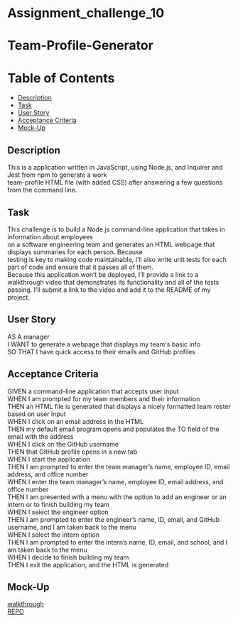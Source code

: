 # Assignment_challenge_10
<h1> Team-Profile-Generator</h1>
<h1>Table of Contents</h1>
<ul>
<li><a href="#">Description</a></li>
<li><a href="#">Task</a></li>
<li><a href="#">User Story</a></li>
<li><a href="#">Acceptance Criteria</a></li>
<li><a href="#">Mock-Up</a></li>
</ul>
<h2> Description</h2>
<p> This is a application written in JavaScript, using Node.js, and Inquirer and Jest from npm to generate a work <br>team-profile HTML file (with added CSS) after answering a few questions from the command line.</p>
<h2>Task</h2>
<p> This challenge is to build a Node.js command-line application that takes in information about employees<br> on a software engineering team and generates an HTML webpage that displays summaries for each person. Because <br>testing is key to making code maintainable, I’ll also write unit tests for each part of code and ensure that it passes all of them.<br>
 Because this application won’t be deployed, I’ll  provide a link to a walkthrough video that demonstrates its functionality and all of the tests passing. I’ll  submit a link to the video and add it to the README of my project.

</p>
<h2>User Story</h2>
<p>AS A manager<br/>
I WANT to generate a webpage that displays my team's basic info<br/>
SO THAT I have quick access to their emails and GitHub profiles<br/>
 <h2>Acceptance Criteria</h2>
 <p> GIVEN a command-line application that accepts user input<br/>
WHEN I am prompted for my team members and their information<br/>
THEN an HTML file is generated that displays a nicely formatted team roster based on user input<br/>
WHEN I click on an email address in the HTML<br/>
THEN my default email program opens and populates the TO field of the email with the address<br/>
WHEN I click on the GitHub username<br/>
THEN that GitHub profile opens in a new tab<br/>
WHEN I start the application<br/>
THEN I am prompted to enter the team manager’s name, employee ID, email address, and office number<br/>
WHEN I enter the team manager’s name, employee ID, email address, and office number<br/>
THEN I am presented with a menu with the option to add an engineer or an intern or to finish building my team<br/>
WHEN I select the engineer option<br/>
THEN I am prompted to enter the engineer’s name, ID, email, and GitHub username, and I am taken back to the menu<br/>
WHEN I select the intern option<br/>
THEN I am prompted to enter the intern’s name, ID, email, and school, and I am taken back to the menu<br/>
WHEN I decide to finish building my team<br/>
THEN I exit the application, and the HTML is generated</p>
<h2>Mock-Up</h2>
<a href="https://www.youtube.com/watch?v=N8KI3T8LLwM"> walkthrough</a><br/>
<a href="https://github.com/tesfumfa/assignment_challenge_10"> REPO</a>
